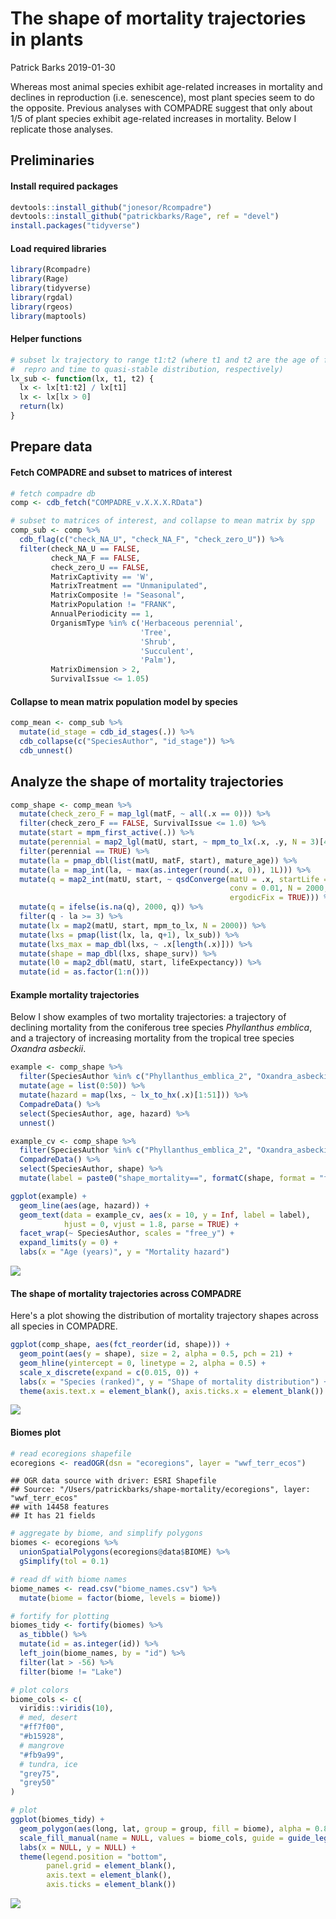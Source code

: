 The shape of mortality trajectories in plants
================
Patrick Barks
2019-01-30

Whereas most animal species exhibit age-related increases in mortality and declines in reproduction (i.e. senescence), most plant species seem to do the opposite. Previous analyses with COMPADRE suggest that only about 1/5 of plant species exhibit age-related increases in mortality. Below I replicate those analyses.

Preliminaries
-------------

#### Install required packages

``` r
devtools::install_github("jonesor/Rcompadre")
devtools::install_github("patrickbarks/Rage", ref = "devel")
install.packages("tidyverse")
```

#### Load required libraries

``` r
library(Rcompadre)
library(Rage)
library(tidyverse)
library(rgdal)
library(rgeos)
library(maptools)
```

#### Helper functions

``` r
# subset lx trajectory to range t1:t2 (where t1 and t2 are the age of first
#  repro and time to quasi-stable distribution, respectively)
lx_sub <- function(lx, t1, t2) {
  lx <- lx[t1:t2] / lx[t1]
  lx <- lx[lx > 0]
  return(lx)
}
```

Prepare data
------------

#### Fetch COMPADRE and subset to matrices of interest

``` r
# fetch compadre db
comp <- cdb_fetch("COMPADRE_v.X.X.X.RData")

# subset to matrices of interest, and collapse to mean matrix by spp
comp_sub <- comp %>% 
  cdb_flag(c("check_NA_U", "check_NA_F", "check_zero_U")) %>% 
  filter(check_NA_U == FALSE,
         check_NA_F == FALSE,
         check_zero_U == FALSE,
         MatrixCaptivity == 'W',
         MatrixTreatment == "Unmanipulated",
         MatrixComposite != "Seasonal",
         MatrixPopulation != "FRANK",
         AnnualPeriodicity == 1,
         OrganismType %in% c('Herbaceous perennial',
                             'Tree',
                             'Shrub',
                             'Succulent',
                             'Palm'),
         MatrixDimension > 2,
         SurvivalIssue <= 1.05)
```

#### Collapse to mean matrix population model by species

``` r
comp_mean <- comp_sub %>% 
  mutate(id_stage = cdb_id_stages(.)) %>% 
  cdb_collapse(c("SpeciesAuthor", "id_stage")) %>% 
  cdb_unnest()
```

Analyze the shape of mortality trajectories
-------------------------------------------

``` r
comp_shape <- comp_mean %>% 
  mutate(check_zero_F = map_lgl(matF, ~ all(.x == 0))) %>% 
  filter(check_zero_F == FALSE, SurvivalIssue <= 1.0) %>% 
  mutate(start = mpm_first_active(.)) %>% 
  mutate(perennial = map2_lgl(matU, start, ~ mpm_to_lx(.x, .y, N = 3)[4] > 0)) %>% 
  filter(perennial == TRUE) %>% 
  mutate(la = pmap_dbl(list(matU, matF, start), mature_age)) %>% 
  mutate(la = map_int(la, ~ max(as.integer(round(.x, 0)), 1L))) %>% 
  mutate(q = map2_int(matU, start, ~ qsdConverge(matU = .x, startLife = .y,
                                                 conv = 0.01, N = 2000,
                                                 ergodicFix = TRUE))) %>% 
  mutate(q = ifelse(is.na(q), 2000, q)) %>% 
  filter(q - la >= 3) %>% 
  mutate(lx = map2(matU, start, mpm_to_lx, N = 2000)) %>%
  mutate(lxs = pmap(list(lx, la, q+1), lx_sub)) %>%
  mutate(lxs_max = map_dbl(lxs, ~ .x[length(.x)])) %>% 
  mutate(shape = map_dbl(lxs, shape_surv)) %>%
  mutate(l0 = map2_dbl(matU, start, lifeExpectancy)) %>% 
  mutate(id = as.factor(1:n()))
```

#### Example mortality trajectories

Below I show examples of two mortality trajectories: a trajectory of declining mortality from the coniferous tree species *Phyllanthus emblica*, and a trajectory of increasing mortality from the tropical tree species *Oxandra asbeckii*.

``` r
example <- comp_shape %>%
  filter(SpeciesAuthor %in% c("Phyllanthus_emblica_2", "Oxandra_asbeckii")) %>%
  mutate(age = list(0:50)) %>%
  mutate(hazard = map(lxs, ~ lx_to_hx(.x)[1:51])) %>% 
  CompadreData() %>%
  select(SpeciesAuthor, age, hazard) %>%
  unnest()

example_cv <- comp_shape %>%
  filter(SpeciesAuthor %in% c("Phyllanthus_emblica_2", "Oxandra_asbeckii")) %>%
  CompadreData() %>%
  select(SpeciesAuthor, shape) %>%
  mutate(label = paste0("shape_mortality==", formatC(shape, format = "f", digits = 3)))

ggplot(example) +
  geom_line(aes(age, hazard)) +
  geom_text(data = example_cv, aes(x = 10, y = Inf, label = label),
            hjust = 0, vjust = 1.8, parse = TRUE) +
  facet_wrap(~ SpeciesAuthor, scales = "free_y") +
  expand_limits(y = 0) +
  labs(x = "Age (years)", y = "Mortality hazard")
```

![](shape-mortality_files/figure-markdown_github/unnamed-chunk-8-1.png)

#### The shape of mortality trajectories across COMPADRE

Here's a plot showing the distribution of mortality trajectory shapes across all species in COMPADRE.

``` r
ggplot(comp_shape, aes(fct_reorder(id, shape))) +
  geom_point(aes(y = shape), size = 2, alpha = 0.5, pch = 21) +
  geom_hline(yintercept = 0, linetype = 2, alpha = 0.5) +
  scale_x_discrete(expand = c(0.015, 0)) +
  labs(x = "Species (ranked)", y = "Shape of mortality distribution") +
  theme(axis.text.x = element_blank(), axis.ticks.x = element_blank())
```

![](shape-mortality_files/figure-markdown_github/unnamed-chunk-9-1.png)

#### Biomes plot

``` r
# read ecoregions shapefile
ecoregions <- readOGR(dsn = "ecoregions", layer = "wwf_terr_ecos")
```

    ## OGR data source with driver: ESRI Shapefile 
    ## Source: "/Users/patrickbarks/shape-mortality/ecoregions", layer: "wwf_terr_ecos"
    ## with 14458 features
    ## It has 21 fields

``` r
# aggregate by biome, and simplify polygons
biomes <- ecoregions %>% 
  unionSpatialPolygons(ecoregions@data$BIOME) %>% 
  gSimplify(tol = 0.1)

# read df with biome names
biome_names <- read.csv("biome_names.csv") %>% 
  mutate(biome = factor(biome, levels = biome))

# fortify for plotting
biomes_tidy <- fortify(biomes) %>% 
  as_tibble() %>% 
  mutate(id = as.integer(id)) %>% 
  left_join(biome_names, by = "id") %>% 
  filter(lat > -56) %>% 
  filter(biome != "Lake")

# plot colors
biome_cols <- c(
  viridis::viridis(10),
  # med, desert
  "#ff7f00",
  "#b15928",
  # mangrove
  "#fb9a99",
  # tundra, ice
  "grey75",
  "grey50"
)

# plot
ggplot(biomes_tidy) +
  geom_polygon(aes(long, lat, group = group, fill = biome), alpha = 0.8) +
  scale_fill_manual(name = NULL, values = biome_cols, guide = guide_legend(nrow = 5)) +
  labs(x = NULL, y = NULL) +
  theme(legend.position = "bottom",
        panel.grid = element_blank(),
        axis.text = element_blank(),
        axis.ticks = element_blank())
```

![](shape-mortality_files/figure-markdown_github/unnamed-chunk-10-1.png)
